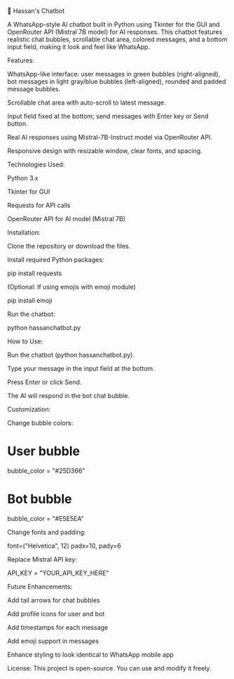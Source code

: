 💬 Hassan's Chatbot

A WhatsApp-style AI chatbot built in Python using Tkinter for the GUI and OpenRouter API (Mistral 7B model) for AI responses. This chatbot features realistic chat bubbles, scrollable chat area, colored messages, and a bottom input field, making it look and feel like WhatsApp.

Features:

WhatsApp-like interface: user messages in green bubbles (right-aligned), bot messages in light gray/blue bubbles (left-aligned), rounded and padded message bubbles.

Scrollable chat area with auto-scroll to latest message.

Input field fixed at the bottom; send messages with Enter key or Send button.

Real AI responses using Mistral-7B-Instruct model via OpenRouter API.

Responsive design with resizable window, clear fonts, and spacing.

Technologies Used:

Python 3.x

Tkinter for GUI

Requests for API calls

OpenRouter API for AI model (Mistral 7B)

Installation:

Clone the repository or download the files.

Install required Python packages:

pip install requests


(Optional: If using emojis with emoji module)

pip install emoji


Run the chatbot:

python hassanchatbot.py


How to Use:

Run the chatbot (python hassanchatbot.py).

Type your message in the input field at the bottom.

Press Enter or click Send.

The AI will respond in the bot chat bubble.

Customization:

Change bubble colors:

# User bubble
bubble_color = "#25D366"
# Bot bubble
bubble_color = "#E5E5EA"


Change fonts and padding:

font=("Helvetica", 12)
padx=10, pady=6


Replace Mistral API key:

API_KEY = "YOUR_API_KEY_HERE"


Future Enhancements:

Add tail arrows for chat bubbles

Add profile icons for user and bot

Add timestamps for each message

Add emoji support in messages

Enhance styling to look identical to WhatsApp mobile app

License:
This project is open-source. You can use and modify it freely.